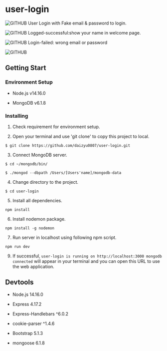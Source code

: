 # **user-login**

![GITHUB](# "login-in")
User Login with Fake email & password to login. 

![GITHUB](# "login-succeed")
Logged-successful:show your name in welcome page.

![GITHUB](# "login-failed")
Login-failed: wrong email or password

![GITHUB](# "logout-succeed")

## **Getting Start**

### **Environment Setup**

* Node.js v14.16.0

* MongoDB v6.1.8

### **Installing**

1. Check requirement for environment setup.

2. Open your terminal and use 'git clone' to copy this project to local.

```
$ git clone https://github.com/daizyu0807/user-login.git
```

3. Connect MongoDB server.

```
$ cd ~/mongodb/bin/
```
```
$ ./mongod --dbpath /Users/[Users'name]/mongodb-data
```

4. Change directory to the project.

```
$ cd user-login
```

5. Install all dependencies.

```
npm install
```

6. Install nodemon package.

```
npm install -g nodemon 
```

7. Run server in localhost using following npm script.

```
npm run dev
```

9. If successful, `user-login is running on http://localhost:3000
mongodb connected` will appear in your terminal and you can open this URL to use the web application.


## **Devtools**

* Node.js 14.16.0

* Express 4.17.2

* Express-Handlebars ^6.0.2

* cookie-parser ^1.4.6

* Bootstrap 5.1.3

* mongoose 6.1.8
